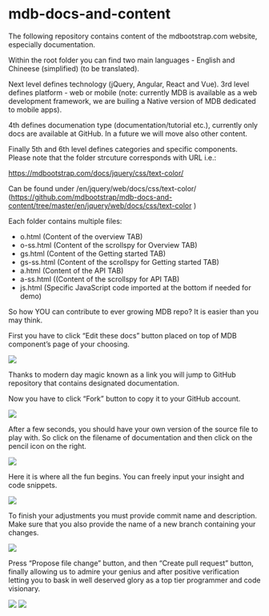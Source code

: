 # mdb-docs-and-content
The following repository contains content of the mdbootstrap.com website, especially documentation. 

Within the root folder you can find two main languages - English and Chineese (simplified) (to be translated). 

Next level defines technology (jQuery, Angular, React and Vue). 3rd level defines platform - web or mobile (note: currently MDB is available as a web development framework, we are builing a Native version of MDB dedicated to mobile apps). 

4th defines documenation type (documentation/tutorial etc.), currently only docs are available at GitHub. In a future we will move also other content.

Finally 5th and 6th level defines categories and specific components. Please note that the folder strcuture corresponds with URL i.e.:

https://mdbootstrap.com/docs/jquery/css/text-color/

Can be found under /en/jquery/web/docs/css/text-color/ (https://github.com/mdbootstrap/mdb-docs-and-content/tree/master/en/jquery/web/docs/css/text-color )

Each folder contains multiple files: 
- o.html  (Content of the overview TAB)  
- o-ss.html (Content of the scrollspy for Overview TAB)  
- gs.html (Content of the Getting started TAB)  
- gs-ss.html (Content of the scrollspy for Getting started TAB)  
- a.html (Content of the API TAB)  
- a-ss.html ((Content of the scrollspy for API TAB)  
- js.html (Specific JavaScript code imported at the bottom if needed for demo)  


So how YOU can contribute to ever growing MDB repo? It is easier than you may think.

 First you have to click “Edit these docs” button placed on top of MDB component’s page of your choosing. 

<img src="http://mdbootstrap.com/img/Marketing/campaigns/Edit_these_docs/Edit%20the%20docs%201.jpg">

Thanks to modern day magic known as a link you will jump to GitHub repository that contains designated documentation.

Now you have to click “Fork” button to copy it to your GitHub account.  

<img src="http://mdbootstrap.com/img/Marketing/campaigns/Edit_these_docs/Edit%20the%20docs%202.jpg">

After a few seconds, you should have your own version of the source file to play with. So click on the filename of documentation and then click on the pencil icon on the right. 

<img src="http://mdbootstrap.com/img/Marketing/campaigns/Edit_these_docs/Edit%20the%20docs%203.jpg">

Here it is where all the fun begins. You can freely input your insight and code snippets.

<img src="http://mdbootstrap.com/img/Marketing/campaigns/Edit_these_docs/Edit%20the%20docs%204.jpg">


To finish your adjustments you must provide commit name and description. Make sure that you also provide the name of a new branch containing your changes.

<img src="http://mdbootstrap.com/img/Marketing/campaigns/Edit_these_docs/Edit%20the%20docs%205.jpg">

Press “Propose file change” button, and then “Create pull request” button, finally allowing us to admire your genius and after positive verification letting you to bask in well deserved glory as a top tier programmer and code visionary. 

<img src="http://mdbootstrap.com/img/Marketing/campaigns/Edit_these_docs/Edit%20the%20docs%206.jpg">

<img src="http://mdbootstrap.com/img/Marketing/campaigns/Edit_these_docs/Edit%20the%20docs%207.jpg">

